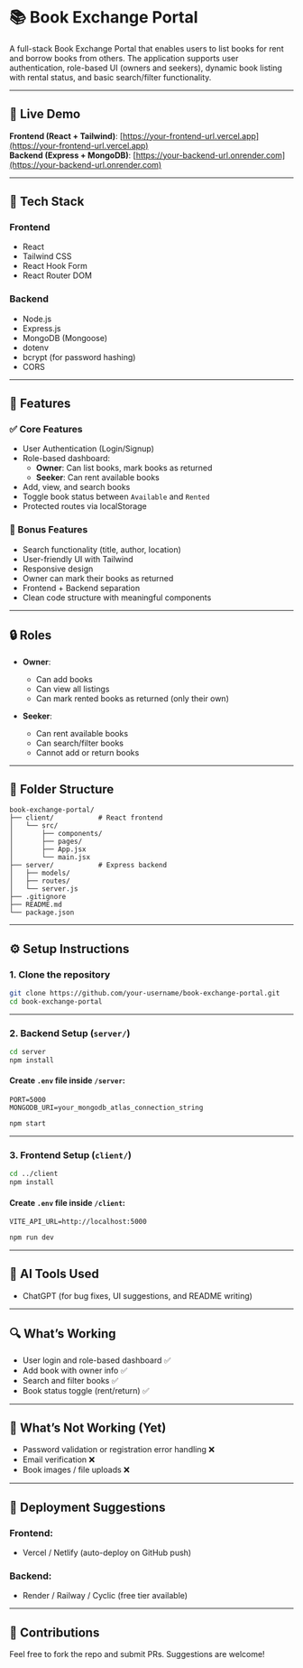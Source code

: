 # 📚 Book Exchange Portal

A full-stack Book Exchange Portal that enables users to list books for rent and borrow books from others. The application supports user authentication, role-based UI (owners and seekers), dynamic book listing with rental status, and basic search/filter functionality.

---

## 🔗 Live Demo

**Frontend (React + Tailwind)**: [https://your-frontend-url.vercel.app](https://your-frontend-url.vercel.app)  
**Backend (Express + MongoDB)**: [https://your-backend-url.onrender.com](https://your-backend-url.onrender.com)

---

## 🧰 Tech Stack

### Frontend
- React
- Tailwind CSS
- React Hook Form
- React Router DOM

### Backend
- Node.js
- Express.js
- MongoDB (Mongoose)
- dotenv
- bcrypt (for password hashing)
- CORS

---

## 🚀 Features

### ✅ Core Features
- User Authentication (Login/Signup)
- Role-based dashboard:
  - **Owner**: Can list books, mark books as returned
  - **Seeker**: Can rent available books
- Add, view, and search books
- Toggle book status between `Available` and `Rented`
- Protected routes via localStorage

### 🎁 Bonus Features
- Search functionality (title, author, location)
- User-friendly UI with Tailwind
- Responsive design
- Owner can mark their books as returned
- Frontend + Backend separation
- Clean code structure with meaningful components

---

## 🔒 Roles

- **Owner**:
  - Can add books
  - Can view all listings
  - Can mark rented books as returned (only their own)
  
- **Seeker**:
  - Can rent available books
  - Can search/filter books
  - Cannot add or return books

---

## 📁 Folder Structure

```
book-exchange-portal/
├── client/           # React frontend
│   └── src/
│       ├── components/
│       ├── pages/
│       ├── App.jsx
│       └── main.jsx
├── server/           # Express backend
│   ├── models/
│   ├── routes/
│   └── server.js
├── .gitignore
├── README.md
└── package.json
```

---

## ⚙️ Setup Instructions

### 1. Clone the repository

```bash
git clone https://github.com/your-username/book-exchange-portal.git
cd book-exchange-portal
```

---

### 2. Backend Setup (`server/`)

```bash
cd server
npm install
```

#### Create `.env` file inside `/server`:

```env
PORT=5000
MONGODB_URI=your_mongodb_atlas_connection_string
```

```bash
npm start
```

---

### 3. Frontend Setup (`client/`)

```bash
cd ../client
npm install
```

#### Create `.env` file inside `/client`:

```env
VITE_API_URL=http://localhost:5000
```

```bash
npm run dev
```

---

## 🤖 AI Tools Used

- ChatGPT (for bug fixes, UI suggestions, and README writing)

---

## 🔍 What’s Working

- User login and role-based dashboard ✅
- Add book with owner info ✅
- Search and filter books ✅
- Book status toggle (rent/return) ✅

---

## 🚧 What’s Not Working (Yet)

- Password validation or registration error handling ❌
- Email verification ❌
- Book images / file uploads ❌

---

## 📌 Deployment Suggestions

### Frontend:
- Vercel / Netlify (auto-deploy on GitHub push)

### Backend:
- Render / Railway / Cyclic (free tier available)

---

## 🤝 Contributions

Feel free to fork the repo and submit PRs. Suggestions are welcome!
